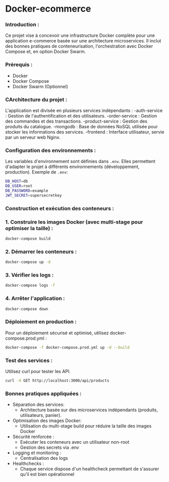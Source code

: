# Docker-ecommerce
### Introduction :

Ce projet vise à concevoir une infrastructure Docker complète pour une application e-commerce basée sur une architecture microservices. Il inclut des bonnes pratiques de conteneurisation, l'orchestration avec Docker Compose et, en option Docker Swarm.

### Prérequis :
- Docker
- Docker Compose
- Docker Swarm (Optionnel)
  
 ###  CArchitecture du projet :
L'application est divisée en plusieurs services indépendants :
  -auth-service : Gestion de l'authentification et des utilisateurs.
  -order-service : Gestion des commandes et des transactions.
  -product-service : Gestion des produits du catalogue.
  -mongodb : Base de données NoSQL utilisée pour stocker les informations des services.
  -frontend : Interface utilisateur, servie par un serveur web Nginx.
  
###  Configuration des environnements :
Les variables d'environnement sont définies dans `.env`. Elles permettent d'adapter le projet à différents environnements (développement, production).
Exemple de `.env`:
```sh
DB_HOST=db
DB_USER=root
DB_PASSWORD=example
JWT_SECRET=supersecretkey
 ```

### Construction et exécution des conteneurs :
  ### 1. Construire les images Docker (avec multi-stage pour optimiser la taille) :
  ```sh
  docker-compose build
   ```
  ### 2. Démarrer les conteneurs  :
  ```sh
  docker-compose up -d
   ```
  ### 3. Vérifier les logs  :
   ```sh
  docker-compose logs -f
   ```
  ### 4. Arrêter l'application :
  ```sh
  docker-compose down
 ```
###  Déploiement en production :
Pour un déploiement sécurisé et optimisé, utilisez docker-compose.prod.yml :
```sh
docker-compose -f docker-compose.prod.yml up -d --build
```
###  Test des services :
Utilisez curl  pour tester les API.
```sh
curl -X GET http://localhost:3000/api/products
```
###  Bonnes pratiques appliquées :  
- Séparation des services:
  - Architecture basée sur des microservices indépendants (produits, utilisateurs, panier).
- Optimisation des images Docker:
  -  Utilisation du multi-stage build pour réduire la taille des images Docker
- Sécurité renforcée :
  - Exécuter les conteneurs avec un utilisateur non-root
  - Gestion des secrets via .env
- Logging et monitoring :
  - Centralisation des logs
- Healthchecks :
  - Chaque service dispose d'un healthcheck permettant de s'assurer qu'il est bien opérationnel





